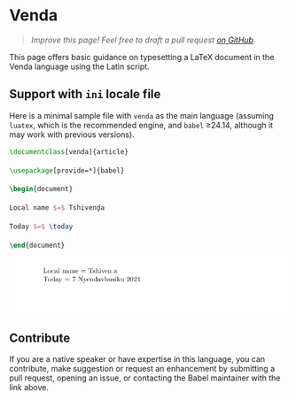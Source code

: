 # Venda

<blockquote>
  <p><em>Improve this page! Feel free to draft a pull request <a href="https://github.com/latex3/babel/tree/docs/docs">on GitHub</a>.</em></p>
</blockquote>

This page offers basic guidance on typesetting a LaTeX document in the
Venda language using the Latin script.

## Support with `ini` locale file

Here is a minimal sample file with `venda` as the main language
(assuming `luatex`, which is the recommended engine, and `babel` ≥24.14,
although it may work with previous versions).

```tex
\documentclass[venda]{article}

\usepackage[provide=*]{babel}

\begin{document}

Local name $=$ Tshivenḓa

Today $=$ \today

\end{document}
```

![](../media/locale-venda.png)

## Contribute

If you are a native speaker or have expertise in this language, you can
contribute, make suggestion or request an enhancement by submitting a
pull request, opening an issue, or contacting the Babel maintainer with
the link above.
